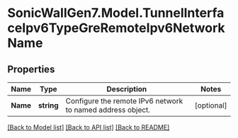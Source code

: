 # SonicWallGen7.Model.TunnelInterfaceIpv6TypeGreRemoteIpv6NetworkName

## Properties

Name | Type | Description | Notes
------------ | ------------- | ------------- | -------------
**Name** | **string** | Configure the remote IPv6 network to named address object. | [optional] 

[[Back to Model list]](../README.md#documentation-for-models) [[Back to API list]](../README.md#documentation-for-api-endpoints) [[Back to README]](../README.md)

